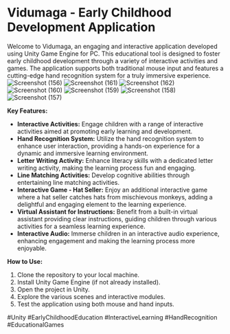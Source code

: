 # Vidumaga - Early Childhood Development Application

Welcome to Vidumaga, an engaging and interactive application developed using Unity Game Engine for PC. This educational tool is designed to foster early childhood development through a variety of interactive activities and games. The application supports both traditional mouse input and features a cutting-edge hand recognition system for a truly immersive experience.
![Screenshot (156)](https://github.com/Aksal00/Vidumaga---Interactive-Learning-Application-HCI/assets/110421821/c356e6ee-d79b-494d-94c7-9256bf702d21)
![Screenshot (161)](https://github.com/Aksal00/Vidumaga---Interactive-Learning-Application-HCI/assets/110421821/dde3933c-ddd3-4ccf-b3ca-0ce67beead79)
![Screenshot (162)](https://github.com/Aksal00/Vidumaga---Interactive-Learning-Application-HCI/assets/110421821/09595b1f-67ee-4efc-9f5e-d9fc4e886c1d)
![Screenshot (160)](https://github.com/Aksal00/Vidumaga---Interactive-Learning-Application-HCI/assets/110421821/629f4d26-21c3-408e-b103-91ceb2034274)
![Screenshot (159)](https://github.com/Aksal00/Vidumaga---Interactive-Learning-Application-HCI/assets/110421821/f8b908f8-26f7-4682-8d38-04fc99d41754)
![Screenshot (158)](https://github.com/Aksal00/Vidumaga---Interactive-Learning-Application-HCI/assets/110421821/1a8608b1-b79e-4631-9cbe-095308b1eac0)
![Screenshot (157)](https://github.com/Aksal00/Vidumaga---Interactive-Learning-Application-HCI/assets/110421821/b87a4f39-5bd0-4d25-8c23-e210ee0b8812)



**Key Features:**
- **Interactive Activities:** Engage children with a range of interactive activities aimed at promoting early learning and development.
- **Hand Recognition System:** Utilize the hand recognition system to enhance user interaction, providing a hands-on experience for a dynamic and immersive learning environment.
- **Letter Writing Activity:** Enhance literacy skills with a dedicated letter writing activity, making the learning process fun and engaging.
- **Line Matching Activities:** Develop cognitive abilities through entertaining line matching activities.
- **Interactive Game - Hat Seller:** Enjoy an additional interactive game where a hat seller catches hats from mischievous monkeys, adding a delightful and engaging element to the learning experience.
- **Virtual Assistant for Instructions:** Benefit from a built-in virtual assistant providing clear instructions, guiding children through various activities for a seamless learning experience.
- **Interactive Audio:** Immerse children in an interactive audio experience, enhancing engagement and making the learning process more enjoyable.

**How to Use:**
1. Clone the repository to your local machine.
2. Install Unity Game Engine (if not already installed).
3. Open the project in Unity.
4. Explore the various scenes and interactive modules.
5. Test the application using both mouse and hand inputs.

#Unity #EarlyChildhoodEducation #InteractiveLearning #HandRecognition #EducationalGames
